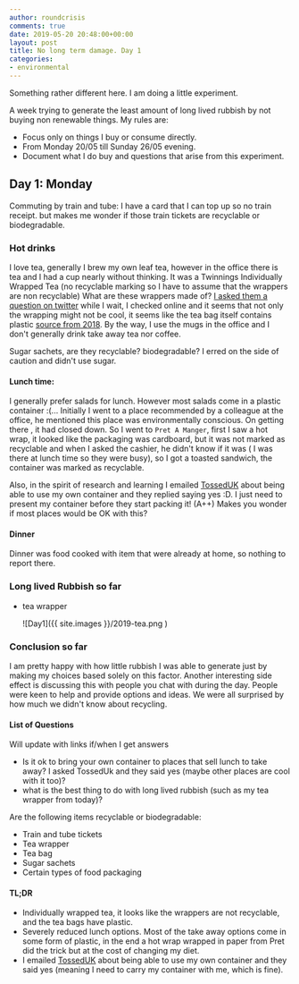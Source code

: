 ```yaml
---
author: roundcrisis
comments: true
date: 2019-05-20 20:48:00+00:00
layout: post
title: No long term damage. Day 1
categories:
- environmental
---
```


Something rather different here. I am doing a little experiment.

A week trying to generate the least amount of long lived rubbish by not buying non renewable things. My rules are:

* Focus only on things I buy or consume directly.
* From Monday 20/05 till Sunday 26/05 evening.
* Document what I do buy and questions that arise from this experiment.

## Day 1: Monday

Commuting by train and tube: I have a card that I can top up so no train receipt. but makes me wonder if those train tickets are recyclable or 
biodegradable.

### Hot drinks

I love tea, generally I brew my own leaf tea, however in the office there is tea and I had a cup nearly without thinking. It was a 
Twinnings Individually Wrapped Tea (no recyclable marking so I have to assume that the wrappers are non recyclable)
What are these wrappers made of? [I asked them a question on twitter](https://twitter.com/silverSpoon/status/1130539990180605953) while I
wait, I checked online and it seems that not only the wrapping might not be cool, it seems like the tea bag itself contains plastic [source from 2018](https://moralfibres.co.uk/is-there-plastic-in-your-tea/).
By the way, I use the mugs in the office and I don't generally drink take away tea nor coffee.

Sugar sachets, are they recyclable? biodegradable?  I erred on the side of caution and didn't use sugar.

#### Lunch time:

I generally prefer salads for lunch. However most salads come in a plastic container :(... Initially I went to a place recommended by a colleague at the office, he mentioned this place was environmentally conscious.  On getting there , it had closed down.
So I went to `Pret A Manger`,  first I saw a hot wrap, it looked like the packaging was cardboard,  but it was not marked as recyclable and when I asked the cashier, he didn't know if it was ( I was there at lunch time so they were  busy), so I got a toasted sandwich, the container was marked as recyclable.

Also, in the spirit of research and learning I emailed [TossedUK](https://tosseduk.com/) about being able to use my own container
and they replied saying  yes :D. I just need to present my container before they start packing it! (A++) 
Makes you wonder if most places would be OK with this?

#### Dinner

Dinner was food cooked with item that were already at home, so nothing to report there.

### Long lived Rubbish so far

* tea wrapper

 
  ![Day1]({{ site.images }}/2019-tea.png )

### Conclusion so far

I am pretty happy with how little rubbish I was able to generate just by making my choices based solely on this factor. Another
interesting side effect is discussing this with people you chat with during the day. People were keen to help and provide options 
and ideas. We were all surprised by how much we didn't know about recycling.

#### List of Questions

Will update with links if/when I get answers

* Is it ok to bring your own container to places that sell lunch to take away? I asked TossedUk and they said yes (maybe other places are cool with it too)?
* what is the best thing to do with long lived rubbish (such as my tea wrapper from today)?

Are the following items recyclable or biodegradable:

* Train and tube tickets
* Tea wrapper
* Tea bag
* Sugar sachets
* Certain types of food packaging

#### TL;DR

* Individually wrapped tea, it looks like the wrappers are not recyclable, and the tea bags have plastic.
* Severely reduced lunch options. Most of the take away options come in some form of plastic, in the end a hot wrap wrapped in paper from Pret did the trick but at the cost of changing my diet.
* I emailed [TossedUK](https://tosseduk.com/) about being able to use my own container and they said yes (meaning I need to carry my container with me, which is fine).